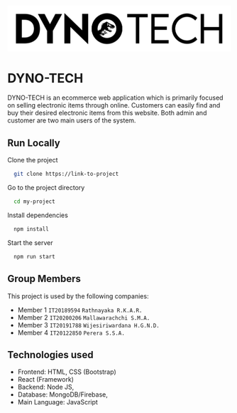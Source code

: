 
![Logo](https://github.com/Anuka-R98/ITPM_PROJECT/blob/IT20200206/frontend/public/images/DYNO_BLACK.png)


# DYNO-TECH

DYNO-TECH is an ecommerce web application 
which is primarily focused on selling electronic items through online. Customers can easily find and buy their desired electronic items from this website. Both admin and customer are two main users of the system.




## Run Locally

Clone the project

```bash
  git clone https://link-to-project
```

Go to the project directory

```bash
  cd my-project
```

Install dependencies

```bash
  npm install
```

Start the server

```bash
  npm run start
```


## Group Members

This project is used by the following companies:

- Member 1 `IT20189594` `Rathnayaka R.K.A.R.`
- Member 2 `IT20200206` `Mallawarachchi S.M.A.`
- Member 3 `IT20191788` `Wijesiriwardana H.G.N.D.`
- Member 4 `IT20122850` `Perera S.S.A.`


## Technologies used
- Frontend: HTML, CSS (Bootstrap)
- React (Framework)
- Backend: Node JS, 
- Database: MongoDB/Firebase, 
- Main Language: JavaScript


